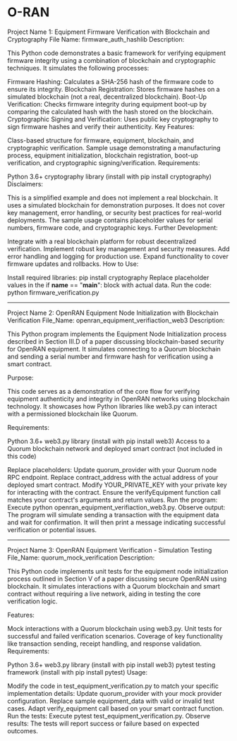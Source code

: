 # O-RAN
Project Name 1: Equipment Firmware Verification with Blockchain and Cryptography
File Name: firmware_auth_hashlib
Description:

This Python code demonstrates a basic framework for verifying equipment firmware integrity using a combination of blockchain and cryptographic techniques. It simulates the following processes:

Firmware Hashing: Calculates a SHA-256 hash of the firmware code to ensure its integrity.
Blockchain Registration: Stores firmware hashes on a simulated blockchain (not a real, decentralized blockchain).
Boot-Up Verification: Checks firmware integrity during equipment boot-up by comparing the calculated hash with the hash stored on the blockchain.
Cryptographic Signing and Verification: Uses public key cryptography to sign firmware hashes and verify their authenticity.
Key Features:

Class-based structure for firmware, equipment, blockchain, and cryptographic verification.
Sample usage demonstrating a manufacturing process, equipment initialization, blockchain registration, boot-up verification, and cryptographic signing/verification.
Requirements:

Python 3.6+
cryptography library (install with pip install cryptography)
Disclaimers:

This is a simplified example and does not implement a real blockchain. It uses a simulated blockchain for demonstration purposes.
It does not cover key management, error handling, or security best practices for real-world deployments.
The sample usage contains placeholder values for serial numbers, firmware code, and cryptographic keys.
Further Development:

Integrate with a real blockchain platform for robust decentralized verification.
Implement robust key management and security measures.
Add error handling and logging for production use.
Expand functionality to cover firmware updates and rollbacks.
How to Use:

Install required libraries: pip install cryptography
Replace placeholder values in the if __name__ == "__main__": block with actual data.
Run the code: python firmware_verification.py

----------------------------------------------------------------------------------------------------------------------------------------------------------------------------
Project Name 2: OpenRAN Equipment Node Initialization with Blockchain Verification
File_Name: openran_equipment_verifiaction_web3
Description:

This Python program implements the Equipment Node Initialization process described in Section III.D of a paper discussing blockchain-based security for OpenRAN equipment.
It simulates connecting to a Quorum blockchain and sending a serial number and firmware hash for verification using a smart contract.

Purpose:

This code serves as a demonstration of the core flow for verifying equipment authenticity and integrity in OpenRAN networks using blockchain technology. 
It showcases how Python libraries like web3.py can interact with a permissioned blockchain like Quorum.

Requirements:

Python 3.6+
web3.py library (install with pip install web3)
Access to a Quorum blockchain network and deployed smart contract (not included in this code)

Replace placeholders:
Update quorum_provider with your Quorum node RPC endpoint.
Replace contract_address with the actual address of your deployed smart contract.
Modify YOUR_PRIVATE_KEY with your private key for interacting with the contract.
Ensure the verifyEquipment function call matches your contract's arguments and return values.
Run the program:
Execute python openran_equipment_verifiaction_web3.py.
Observe output:
The program will simulate sending a transaction with the equipment data and wait for confirmation.
It will then print a message indicating successful verification or potential issues.

---------------------------------------------------------------------------------------------------------------------------------------------------------------------------

Project Name 3: OpenRAN Equipment Verification - Simulation Testing
File_Name: quorum_mock_verification
Description:

This Python code implements unit tests for the equipment node initialization process outlined in Section V of a paper discussing secure OpenRAN using blockchain. 
It simulates interactions with a Quorum blockchain and smart contract without requiring a live network, aiding in testing the core verification logic.

Features:

Mock interactions with a Quorum blockchain using web3.py.
Unit tests for successful and failed verification scenarios.
Coverage of key functionality like transaction sending, receipt handling, and response validation.
Requirements:

Python 3.6+
web3.py library (install with pip install web3)
pytest testing framework (install with pip install pytest)
Usage:

Modify the code in test_equipment_verification.py to match your specific implementation details:
Update quorum_provider with your mock provider configuration.
Replace sample equipment_data with valid or invalid test cases.
Adapt verify_equipment call based on your smart contract function.
Run the tests:
Execute pytest test_equipment_verification.py.
Observe results:
The tests will report success or failure based on expected outcomes.
